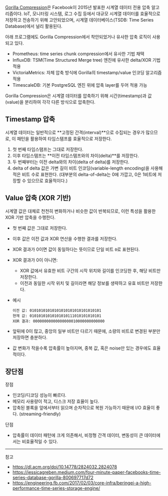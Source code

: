 [Gorilla Compression](https://dl.acm.org/doi/10.14778/2824032.2824078)은 Facebook이 2015년 발표한 시계열 데이터 전용 압축 알고리즘이다. IoT, 모니터링 시스템, 로그 수집 등에서 대규모 시계열 데이터를 효율적으로 저장하고 전송하기 위해 고안되었으며, 시계열 데이터베이스(TSDB: Time Series Database)에서 널리 활용된다.

아래 프로그램에도 Gorilla Compression에서 착안되었거나 유사한 압축 로직이 사용되고 있다.

- Prometheus: time series chunk compression에서 유사한 기법 채택
- InfluxDB: TSM(Time Structured Merge tree) 엔진에 유사한 delta/XOR 기법 적용
- VictoriaMetrics: 자체 압축 방식에 Gorilla의 timestamp/value 인코딩 알고리즘 적용
- TimescaleDB: 기본 PostgreSQL 엔진 위에 압축 layer를 두어 적용 가능

Gorilla Compression은 시계열 데이터를 압축하기 위해 시간(timestamp)과 값(value)을 분리하여 각각 다른 방식으로 압축한다.

## Timestamp 압축

시계열 데이터는 일반적으로 **고정된 간격(interval)**으로 수집되는 경우가 많으므로, 이 패턴을 활용하여 타임스탬프를 효율적으로 저장한다.

1. 첫 번째 타임스탬프는 그대로 저장한다.
2. 이후 타임스탬프는 **이전 타임스탬프와의 차이(delta)**를 저장한다.
3. 두 번째부터는 이전 delta와의 차이(delta of delta)를 저장한다.
4. delta of delta 값은 가변 길이 비트 인코딩(variable-length encoding)을 사용해 적은 비트 수로 표현한다. (대부분의 delta-of-delta는 0에 가깝고, 0은 1비트에 저장할 수 있으므로 효율적이다.)

## Value 압축 (XOR 기반)

시계열 값은 대체로 천천히 변화하거나 비슷한 값이 반복되므로, 이런 특성을 활용한 XOR 기반 압축을 수행한다.

- 첫 번째 값은 그대로 저장한다.
- 이후 값은 이전 값과 XOR 연산을 수행한 결과를 저장한다.
- XOR 결과가 0이면 값이 동일하다는 뜻이므로 단일 비트 `0`로 표현된다.
- XOR 결과가 0이 아니면:
  - XOR 값에서 유효한 비트 구간의 시작 위치와 길이를 인코딩한 후, 해당 비트만 저장한다.
  - 이전과 동일한 시작 위치 및 길이라면 해당 정보를 생략하고 유효 비트만 저장한다.

- 예시

    ```text
    이전 값: 01010101010101010101010101010101  
    현재 값: 01010101010101010111010101010101  
    XOR 결과: 00000000000000000010000000000000
    ```

- 앞뒤에 0이 많고, 중앙의 일부 비트만 다르기 때문에, 소량의 비트로 변경된 부분만 저장하면 충분하다.
- 값 변화가 작을수록 압축률이 높아지며, 중복 값, 혹은 noise만 있는 경우에도 효율적이다.

## 장단점

장점

- 인코딩/디코딩 성능이 빠르다.
- 메모리 사용량이 적고, 디스크 저장 효율이 높다.
- 압축된 블록을 앞에서부터 읽으며 순차적으로 복원 가능하기 때문에 I/O 효율이 좋다. (streaming-friendly)

단점

- 압축률이 데이터 패턴에 크게 의존해서, 비정형 간격 데이터, 변동성이 큰 데이터에서는 비효율적일 수 있다.

---
참고

- <https://dl.acm.org/doi/10.14778/2824032.2824078>
- <https://jessicagreben.medium.com/four-minute-paper-facebooks-time-series-database-gorilla-800697717d72>
- <https://engineering.fb.com/2017/02/03/core-infra/beringei-a-high-performance-time-series-storage-engine/>
